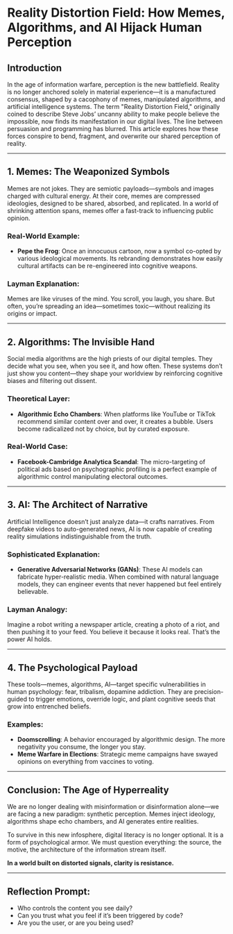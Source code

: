 
# Reality Distortion Field: How Memes, Algorithms, and AI Hijack Human Perception

## Introduction

In the age of information warfare, perception is the new battlefield. Reality is no longer anchored solely in material experience—it is a manufactured consensus, shaped by a cacophony of memes, manipulated algorithms, and artificial intelligence systems. The term "Reality Distortion Field," originally coined to describe Steve Jobs’ uncanny ability to make people believe the impossible, now finds its manifestation in our digital lives. The line between persuasion and programming has blurred. This article explores how these forces conspire to bend, fragment, and overwrite our shared perception of reality.

---

## 1. Memes: The Weaponized Symbols

Memes are not jokes. They are semiotic payloads—symbols and images charged with cultural energy. At their core, memes are compressed ideologies, designed to be shared, absorbed, and replicated. In a world of shrinking attention spans, memes offer a fast-track to influencing public opinion.

### Real-World Example:

- **Pepe the Frog**: Once an innocuous cartoon, now a symbol co-opted by various ideological movements. Its rebranding demonstrates how easily cultural artifacts can be re-engineered into cognitive weapons.

### Layman Explanation:

Memes are like viruses of the mind. You scroll, you laugh, you share. But often, you’re spreading an idea—sometimes toxic—without realizing its origins or impact.

---

## 2. Algorithms: The Invisible Hand

Social media algorithms are the high priests of our digital temples. They decide what you see, when you see it, and how often. These systems don’t just show you content—they shape your worldview by reinforcing cognitive biases and filtering out dissent.

### Theoretical Layer:

- **Algorithmic Echo Chambers**: When platforms like YouTube or TikTok recommend similar content over and over, it creates a bubble. Users become radicalized not by choice, but by curated exposure.

### Real-World Case:

- **Facebook-Cambridge Analytica Scandal**: The micro-targeting of political ads based on psychographic profiling is a perfect example of algorithmic control manipulating electoral outcomes.

---

## 3. AI: The Architect of Narrative

Artificial Intelligence doesn’t just analyze data—it crafts narratives. From deepfake videos to auto-generated news, AI is now capable of creating reality simulations indistinguishable from the truth.

### Sophisticated Explanation:

- **Generative Adversarial Networks (GANs)**: These AI models can fabricate hyper-realistic media. When combined with natural language models, they can engineer events that never happened but feel entirely believable.

### Layman Analogy:

Imagine a robot writing a newspaper article, creating a photo of a riot, and then pushing it to your feed. You believe it because it looks real. That’s the power AI holds.

---

## 4. The Psychological Payload

These tools—memes, algorithms, AI—target specific vulnerabilities in human psychology: fear, tribalism, dopamine addiction. They are precision-guided to trigger emotions, override logic, and plant cognitive seeds that grow into entrenched beliefs.

### Examples:

- **Doomscrolling**: A behavior encouraged by algorithmic design. The more negativity you consume, the longer you stay.
- **Meme Warfare in Elections**: Strategic meme campaigns have swayed opinions on everything from vaccines to voting.

---

## Conclusion: The Age of Hyperreality

We are no longer dealing with misinformation or disinformation alone—we are facing a new paradigm: synthetic perception. Memes inject ideology, algorithms shape echo chambers, and AI generates entire realities.

To survive in this new infosphere, digital literacy is no longer optional. It is a form of psychological armor. We must question everything: the source, the motive, the architecture of the information stream itself.

**In a world built on distorted signals, clarity is resistance.**

---

## Reflection Prompt:

- Who controls the content you see daily?
- Can you trust what you feel if it’s been triggered by code?
- Are you the user, or are you being used?
